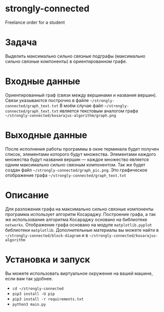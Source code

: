 # strongly-connected

Freelance order for a student

# Задача

Выделить максимально сильно связные подграфы (максимально сильно связные компоненты) в ориентированном графе.

# Входные данные

Ориентированный граф (связи между вершинами и названия вершин). Связи указываются построчно в файле ``~/strongly-connected/graph_text.txt``
В моём случае файл ``~/strongly-connected/graph_text.txt`` является текстовым аналогом графа ``~/strongly-connected/kosarajus-algorithm/graph.png``

# Выходные данные

После исполнения работы программы в окне терминала будет получен список, элементами которого будут множества. Элементами каждого множества будут названия вершин — каждое множество является одним максимально сильно связным компонентом.
Так же будет создан файл ``~/strongly-connected/graph_pic.png``. Это графическое отображение графа ``~/strongly-connected/graph_text.txt``

# Описание

Для разложения графа на максимально сильно связные компоненты программа использует алгоритм Косараджу.
Построение графа, а так же использование алгоритма Косараджу основано на библиотеке ``networkx``.
Отображение графа основано на модуле ``matplotlib.pyplot`` библиотеки ``matplotlib``.
Дополнительные материалы вы можете найти в ``~/strongly-connected/block-diagram`` и в ``~/strongly-connected/kosarajus-algorithm``



# Установка и запуск

Вы можете использовать виртуальное окружение на вашей машине, если вам так удобнее.

* ``cd ~/strongly-connected``
* ``pip3 install -U pip``
* ``pip3 install -r requirements.txt``
* ``python3 main.py``